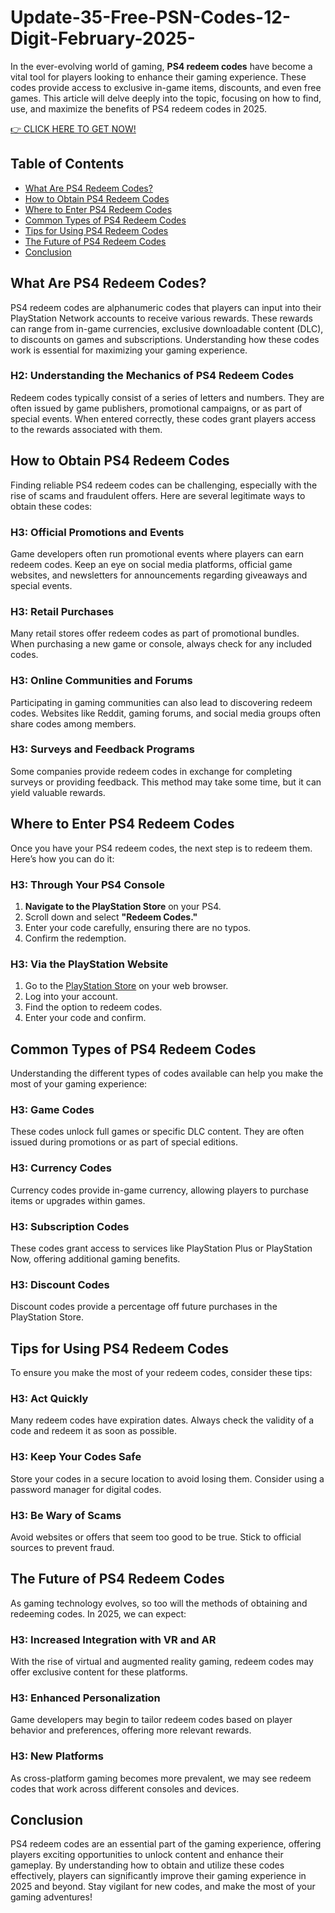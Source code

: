 # Update-35-Free-PSN-Codes-12-Digit-February-2025-

In the ever-evolving world of gaming, **PS4 redeem codes** have become a vital tool for players looking to enhance their gaming experience. These codes provide access to exclusive in-game items, discounts, and even free games. This article will delve deeply into the topic, focusing on how to find, use, and maximize the benefits of PS4 redeem codes in 2025. 

[👉 CLICK HERE TO GET NOW!](https://tinyurl.com/ynxbz8dh)

## Table of Contents
- [What Are PS4 Redeem Codes?](#what-are-ps4-redeem-codes)
- [How to Obtain PS4 Redeem Codes](#how-to-obtain-ps4-redeem-codes)
- [Where to Enter PS4 Redeem Codes](#where-to-enter-ps4-redeem-codes)
- [Common Types of PS4 Redeem Codes](#common-types-of-ps4-redeem-codes)
- [Tips for Using PS4 Redeem Codes](#tips-for-using-ps4-redeem-codes)
- [The Future of PS4 Redeem Codes](#the-future-of-ps4-redeem-codes)
- [Conclusion](#conclusion)

## What Are PS4 Redeem Codes?

PS4 redeem codes are alphanumeric codes that players can input into their PlayStation Network accounts to receive various rewards. These rewards can range from in-game currencies, exclusive downloadable content (DLC), to discounts on games and subscriptions. Understanding how these codes work is essential for maximizing your gaming experience.

### H2: Understanding the Mechanics of PS4 Redeem Codes

Redeem codes typically consist of a series of letters and numbers. They are often issued by game publishers, promotional campaigns, or as part of special events. When entered correctly, these codes grant players access to the rewards associated with them.

## How to Obtain PS4 Redeem Codes

Finding reliable PS4 redeem codes can be challenging, especially with the rise of scams and fraudulent offers. Here are several legitimate ways to obtain these codes:

### H3: Official Promotions and Events

Game developers often run promotional events where players can earn redeem codes. Keep an eye on social media platforms, official game websites, and newsletters for announcements regarding giveaways and special events.

### H3: Retail Purchases

Many retail stores offer redeem codes as part of promotional bundles. When purchasing a new game or console, always check for any included codes.

### H3: Online Communities and Forums

Participating in gaming communities can also lead to discovering redeem codes. Websites like Reddit, gaming forums, and social media groups often share codes among members.

### H3: Surveys and Feedback Programs

Some companies provide redeem codes in exchange for completing surveys or providing feedback. This method may take some time, but it can yield valuable rewards.

## Where to Enter PS4 Redeem Codes

Once you have your PS4 redeem codes, the next step is to redeem them. Here’s how you can do it:

### H3: Through Your PS4 Console

1. **Navigate to the PlayStation Store** on your PS4.
2. Scroll down and select **"Redeem Codes."**
3. Enter your code carefully, ensuring there are no typos.
4. Confirm the redemption.

### H3: Via the PlayStation Website

1. Go to the [PlayStation Store](https://store.playstation.com) on your web browser.
2. Log into your account.
3. Find the option to redeem codes.
4. Enter your code and confirm.

## Common Types of PS4 Redeem Codes

Understanding the different types of codes available can help you make the most of your gaming experience:

### H3: Game Codes

These codes unlock full games or specific DLC content. They are often issued during promotions or as part of special editions.

### H3: Currency Codes

Currency codes provide in-game currency, allowing players to purchase items or upgrades within games.

### H3: Subscription Codes

These codes grant access to services like PlayStation Plus or PlayStation Now, offering additional gaming benefits.

### H3: Discount Codes

Discount codes provide a percentage off future purchases in the PlayStation Store.

## Tips for Using PS4 Redeem Codes

To ensure you make the most of your redeem codes, consider these tips:

### H3: Act Quickly

Many redeem codes have expiration dates. Always check the validity of a code and redeem it as soon as possible.

### H3: Keep Your Codes Safe

Store your codes in a secure location to avoid losing them. Consider using a password manager for digital codes.

### H3: Be Wary of Scams

Avoid websites or offers that seem too good to be true. Stick to official sources to prevent fraud.

## The Future of PS4 Redeem Codes

As gaming technology evolves, so too will the methods of obtaining and redeeming codes. In 2025, we can expect:

### H3: Increased Integration with VR and AR

With the rise of virtual and augmented reality gaming, redeem codes may offer exclusive content for these platforms.

### H3: Enhanced Personalization

Game developers may begin to tailor redeem codes based on player behavior and preferences, offering more relevant rewards.

### H3: New Platforms

As cross-platform gaming becomes more prevalent, we may see redeem codes that work across different consoles and devices.

## Conclusion

PS4 redeem codes are an essential part of the gaming experience, offering players exciting opportunities to unlock content and enhance their gameplay. By understanding how to obtain and utilize these codes effectively, players can significantly improve their gaming experience in 2025 and beyond. Stay vigilant for new codes, and make the most of your gaming adventures!
